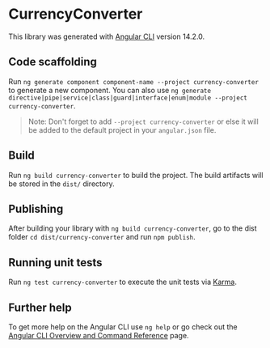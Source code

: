 # CurrencyConverter

This library was generated with [Angular CLI](https://github.com/angular/angular-cli) version 14.2.0.

## Code scaffolding

Run `ng generate component component-name --project currency-converter` to generate a new component. You can also use `ng generate directive|pipe|service|class|guard|interface|enum|module --project currency-converter`.
> Note: Don't forget to add `--project currency-converter` or else it will be added to the default project in your `angular.json` file. 

## Build

Run `ng build currency-converter` to build the project. The build artifacts will be stored in the `dist/` directory.

## Publishing

After building your library with `ng build currency-converter`, go to the dist folder `cd dist/currency-converter` and run `npm publish`.

## Running unit tests

Run `ng test currency-converter` to execute the unit tests via [Karma](https://karma-runner.github.io).

## Further help

To get more help on the Angular CLI use `ng help` or go check out the [Angular CLI Overview and Command Reference](https://angular.io/cli) page.
